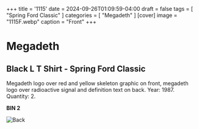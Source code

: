 +++
title = '1115'
date = 2024-09-26T01:09:59-04:00
draft = false
tags = [ "Spring Ford Classic" ]
categories = [ "Megadeth" ]
[cover]
image = "1115F.webp"
caption = "Front"
+++
# Megadeth
## Black L T Shirt - Spring Ford Classic

Megadeth logo over red and yellow skeleton graphic on front, megadeth logo over radioactive signal and definition text on back. Year: 1987. Quantity: 2.

**BIN 2**

![Back](/1115B.webp)
